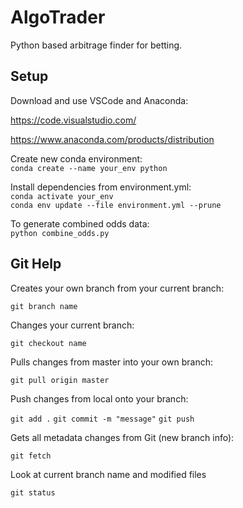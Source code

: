 # AlgoTrader

Python based arbitrage finder for betting.

## Setup

Download and use VSCode and Anaconda:

https://code.visualstudio.com/

https://www.anaconda.com/products/distribution

Create new conda environment:  
`conda create --name your_env python`

Install dependencies from environment.yml:  
`conda activate your_env`  
`conda env update --file environment.yml --prune`

To generate combined odds data:  
`python combine_odds.py`


## Git Help

Creates your own branch from your current branch:

`git branch name`


Changes your current branch:

`git checkout name`

Pulls changes from master into your own branch:

`git pull origin master`

Push changes from local onto your branch:

`git add .`
`git commit -m "message"`
`git push`

Gets all metadata changes from Git (new branch info):

`git fetch`

Look at current branch name and modified files

`git status`